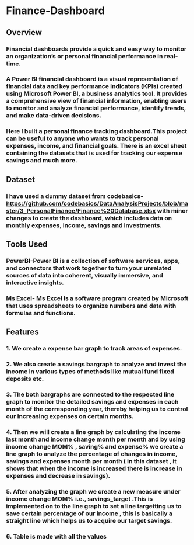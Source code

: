 # Finance-Dashboard
## Overview
### Financial dashboards provide a quick and easy way to monitor an organization’s or personal financial performance in real-time. 
 ### A Power BI financial dashboard is a visual representation of financial data and key performance indicators (KPIs) created using Microsoft Power BI, a business analytics tool. It provides a comprehensive view of financial information, enabling users to monitor and analyze financial performance, identify trends, and make data-driven decisions.
### Here I built a personal finance tracking dashboard.This project can be useful to anyone who wants to track personal expenses, income, and financial goals. There is an excel sheet containing the datasets that is used for tracking our expense savings and much more.

## Dataset
###  I have used a dummy dataset  from codebasics-https://github.com/codebasics/DataAnalysisProjects/blob/master/3_PersonalFinance/Finance%20Database.xlsx with minor changes to create the dashboard, which includes data on monthly expenses, income, savings and investments.

## Tools Used
### PowerBI-Power BI is a collection of software services, apps, and connectors that work together to turn your unrelated sources of data into coherent, visually immersive, and interactive insights.
### Ms Excel- Ms Excel is a software program created by Microsoft that uses spreadsheets to organize numbers and data with formulas and functions.

## Features

### 1. We create a expense bar graph to track areas of expenses.
### 2. We also create a savings bargraph to analyze and invest the income in various types of methods like mutual fund fixed deposits etc.
### 3. The both bargraphs are connected to the respected line graph to monitor the detailed savings and expenses in each month of the corresponding year, thereby helping us to control our increasing expenses on certain months.
### 4. Then we will create a line graph by calculating the income last month and income change month per month and by using income change MOM% , saving% and expense% we create a line graph to analyze the percentage of changes in income, savings and expenses month per month ( in this dataset , it shows that when the income is increased there is increase in expenses and decrease in savings).
### 5. After analyzing the graph we create a new measure under income change MOM% i.e., savings_target .This is implemented on to the line graph to set a line targetting us to save certain percentage of our income , this is basically a straight line which helps us to acquire our target savings.
### 6. Table is made with all the values


 
